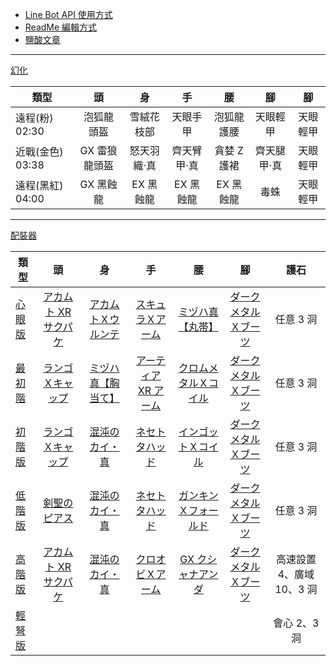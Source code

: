 - [Line Bot API 使用方式](https://ithelp.ithome.com.tw/articles/10198142)
- [ReadMe 編輯方式](https://www.jianshu.com/p/9ab92efc286a)
- [鹽酸文章](https://home.gamer.com.tw/creationDetail.php?sn=4361083)

---

[幻化](https://www.bilibili.com/video/BV1LV411n7oH/)

| 類型             |      頭       |     身      |     手      |     腰      |     腳      |    腳    |
| ---------------- | :-----------: | :---------: | :---------: | :---------: | :---------: | :------: |
| 遠程(粉) 02:30   |  泡狐龍頭盔   | 雪絨花枝部  |  天眼手甲   | 泡狐龍護腰  |  天眼輕甲   | 天眼輕甲 |
| 近戰(金色) 03:38 | GX 雷狼龍頭盔 | 怒天羽織·真 | 齊天臂甲·真 | 貪婪 Z 護裙 | 齊天腿甲·真 | 天眼輕甲 |
| 遠程(黑紅) 04:00 |   GX 黑蝕龍   |  EX 黑蝕龍  |  EX 黑蝕龍  |  EX 黑蝕龍  |    毒蛛     | 天眼輕甲 |

---

[配裝器](https://mhxx.wiki-db.com/sim/)

| 類型                              |                              頭                              |                             身                             |                              手                              |                              腰                              |                              腳                              |           護石            |
| --------------------------------- | :----------------------------------------------------------: | :--------------------------------------------------------: | :----------------------------------------------------------: | :----------------------------------------------------------: | :----------------------------------------------------------: | :-----------------------: |
| [心眼版](https://reurl.cc/qO41X3) | [アカムト XR サクパケ](http://wiki.mhxg.org/ida/295230.html) | [アカムトＸウルンテ](http://wiki.mhxg.org/ida/293007.html) |   [スキュラＸアーム](http://wiki.mhxg.org/ida/290505.html)   |   [ミヅハ真【丸帯】](http://wiki.mhxg.org/ida/287976.html)   | [ダークメタルＸブーツ](http://wiki.mhxg.org/ida/293626.html) |         任意 3 洞         |
| [最初階](https://reurl.cc/qO41X3) |   [ランゴＸキャップ](http://wiki.mhxg.org/ida/290538.html)   | [ミヅハ真【胸当て】](http://wiki.mhxg.org/ida/287976.html) | [アーティア XR アーム](http://wiki.mhxg.org/ida/293611.html) | [クロムメタルＸコイル](http://wiki.mhxg.org/ida/293620.html) | [ダークメタルＸブーツ](http://wiki.mhxg.org/ida/293626.html) |         任意 3 洞         |
| [初階版](https://reurl.cc/qO41X3) |   [ランゴＸキャップ](http://wiki.mhxg.org/ida/290538.html)   |   [混沌のカイ・真](http://wiki.mhxg.org/ida/293639.html)   |    [ネセトタハッド](http://wiki.mhxg.org/ida/288565.html)    |  [インゴットＸコイル](http://wiki.mhxg.org/ida/290491.html)  | [ダークメタルＸブーツ](http://wiki.mhxg.org/ida/293626.html) |         任意 3 洞         |
| [低階版](https://reurl.cc/ZrqG6Q) |     [剣聖のピアス](http://wiki.mhxg.org/ida/232738.html)     |   [混沌のカイ・真](http://wiki.mhxg.org/ida/293639.html)   |    [ネセトタハッド](http://wiki.mhxg.org/ida/288565.html)    | [ガンキンＸフォールド](http://wiki.mhxg.org/ida/293013.html) | [ダークメタルＸブーツ](http://wiki.mhxg.org/ida/293626.html) |         任意 3 洞         |
| [高階版](https://reurl.cc/g0pm9Q) | [アカムト XR サクパケ](http://wiki.mhxg.org/ida/295230.html) |   [混沌のカイ・真](http://wiki.mhxg.org/ida/293639.html)   |   [クロオビＸアーム](http://wiki.mhxg.org/ida/295239.html)   |  [GX クシャナアンダ](http://wiki.mhxg.org/ida/295669.html)   | [ダークメタルＸブーツ](http://wiki.mhxg.org/ida/293626.html) | 高速設置 4、廣域 10、3 洞 |
| [輕弩版](https://reurl.cc/X4Njba) |                                                              |                                                            |                                                              |                                                              |                                                              |       會心 2、3 洞        |
